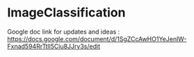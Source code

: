# ImageClassification


Google doc link for updates and ideas : https://docs.google.com/document/d/1SgZCcAwHO1YeJenlW-Fxnad594RrTtIl5Ciu8JJry3s/edit
